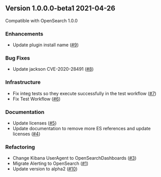 ## Version 1.0.0.0-beta1 2021-04-26

Compatible with OpenSearch 1.0.0

### Enhancements
  * Update plugin install name ([#9](https://github.com/opensearch-project/alerting/pull/9))
### Bug Fixes
  * Update jackson CVE-2020-28491 ([#8](https://github.com/opensearch-project/alerting/pull/8))
### Infrastructure
  * Fix integ tests so they execute successfully in the test workflow ([#7](https://github.com/opensearch-project/alerting/pull/7))
  * Fix Test Workflow ([#6](https://github.com/opensearch-project/alerting/pull/6))
### Documentation
  * Update licenses ([#5](https://github.com/opensearch-project/alerting/pull/5))
  * Update documentation to remove more ES references and update licenses  ([#4](https://github.com/opensearch-project/alerting/pull/4))
### Refactoring
  * Change Kibana UserAgent to OpenSearchDashboards ([#3](https://github.com/opensearch-project/alerting/pull/3))
  * Migrate Alerting to OpenSearch ([#1](https://github.com/opensearch-project/alerting/pull/1))
  * Update version to alpha2 ([#10](https://github.com/opensearch-project/alerting/pull/10))